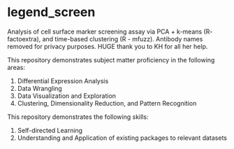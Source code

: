 # legend_screen

Analysis of cell surface marker screening assay via PCA + k-means (R- factoextra), and time-based clustering (R - mfuzz). Antibody names removed for privacy purposes. HUGE thank you to KH for all her help.

This repository demonstrates subject matter proficiency in the following areas:
1. Differential Expression Analysis
2. Data Wrangling
3. Data Visualization and Exploration
4. Clustering, Dimensionality Reduction, and Pattern Recognition

This repository demonstrates the following skills:
1. Self-directed Learning
2. Understanding and Application of existing packages to relevant datasets

